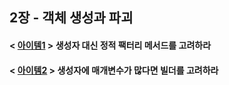 ## 2장 - 객체 생성과 파괴

#### < [아이템1](https://github.com/ziippy/EffectiveJava/tree/master/src/chatper2/item1) > 생성자 대신 정적 팩터리 메서드를 고려하라

#### < [아이템2](https://github.com/ziippy/EffectiveJava/tree/master/src/chatper2/item2) > 생성자에 매개변수가 많다면 빌더를 고려하라
